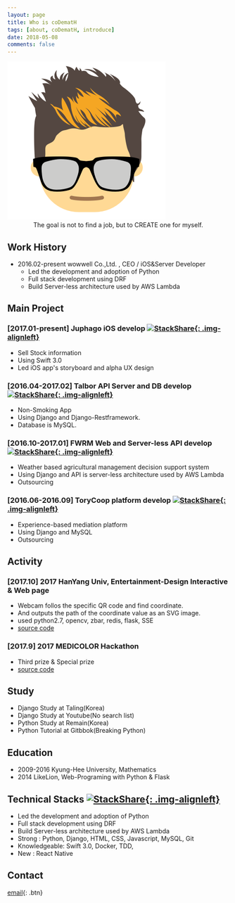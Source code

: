 ```yaml
---
layout: page
title: Who is coDematH
tags: [about, coDematH, introduce]
date: 2018-05-08
comments: false
---
```

<style type="text/css">
	.img-alignleft{
  display: inline;
	}
</style>
<img src="/assets/img/logo.png">
<center>The goal is not to find a job, but to CREATE one for myself.</center>

## Work History
* 2016.02-present wowwell Co.,Ltd. , CEO / iOS&Server Developer
  - Led the development and adoption of Python
  - Full stack development using DRF
  - Build  Server-less architecture used by AWS Lambda


## Main Project
### [2017.01-present] Juphago iOS develop [![StackShare](https://img.shields.io/badge/tech-stack-0690fa.svg?style=flat){: .img-alignleft}](https://stackshare.io/juphago/juphago)
- Sell Stock information
- Using Swift 3.0
- Led iOS app's storyboard and alpha UX design

### [2016.04-2017.02] Talbor API Server and DB develop [![StackShare](https://img.shields.io/badge/tech-stack-0690fa.svg?style=flat){: .img-alignleft}](https://stackshare.io/talboro/talboro)
- Non-Smoking App
- Using Django and Django-Restframework.
- Database is MySQL.

### [2016.10-2017.01] FWRM Web and Server-less API develop [![StackShare](https://img.shields.io/badge/tech-stack-0690fa.svg?style=flat){: .img-alignleft}](https://stackshare.io/fwrm/fwrm)
- Weather based agricultural management decision support system
- Using Django and API is server-less architecture used by AWS Lambda
- Outsourcing

### [2016.06-2016.09] ToryCoop platform develop [![StackShare](https://img.shields.io/badge/tech-stack-0690fa.svg?style=flat){: .img-alignleft}](https://stackshare.io/torycoop/torycoop)
- Experience-based mediation platform
- Using Django and MySQL
- Outsourcing


## Activity
### [2017.10] 2017 HanYang Univ, Entertainment-Design Interactive & Web page
- Webcam follos the specific QR code and find coordinate. 
- And outputs the path of the coordinate value as an SVG image.
- used python2.7, opencv, zbar, redis, flask, SSE
- [source code](https://github.com/CodeMath/visible-invisible)


### [2017.9] 2017 MEDICOLOR Hackathon
- Third prize & Special prize
- [source code](https://github.com/CodeMath/medicolor_2017)

## Study
- Django Study at Taling(Korea)
- Django Study at Youtube(No search list)
- Python Study at Remain(Korea)
- Python Tutorial at Gitbbok(Breaking Python)


## Education
* 2009-2016 Kyung-Hee University, Mathematics
* 2014 LikeLion, Web-Programing with Python & Flask


## Technical Stacks [![StackShare](https://img.shields.io/badge/tech-stack-0690fa.svg?style=flat){: .img-alignleft}](https://stackshare.io/CodeMath/codemath-stack)

* Led the development and adoption of Python
* Full stack development using DRF
* Build  Server-less architecture used by AWS Lambda
* Strong : Python, Django, HTML, CSS, Javascript, MySQL, Git
* Knowledgeable: Swift 3.0, Docker, TDD, 
* New : React Native


## Contact
[email](mailto:xyrho123@wowwell.co.kr){: .btn}
